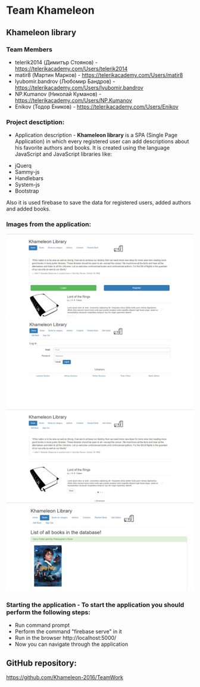 # Team Khameleon

## Khameleon library

### Team Members

* telerik2014 (Димитър Стоянов) - https://telerikacademy.com/Users/telerik2014
* matir8 (Мартин Марков) - https://telerikacademy.com/Users/matir8
* lyubomir.bandrov (Любомир Бандров) - https://telerikacademy.com/Users/lyubomir.bandrov
* NP.Kumanov (Николай Куманов) - https://telerikacademy.com/Users/NP.Kumanov
* Enikov (Тодор Еников) - https://telerikacademy.com/Users/Enikov

### Project desctiption:
* Application description - **Khameleon library** is a SPA (Single Page Application) in which every registered user can add descriptions about his favorite authors and books. It is created using the language JavaScript and JavaScript libraries like:
- jQuerq
- Sammy-js
- Handlebars
- System-js
- Bootstrap

Also it is used firebase to save the data for registered users, added authors and added books.

### Images from the application:
![](/images/main.png)
![](/images/loginPage.png)
![](/images/loggedInUser.png)
![](/images/booksPage.png)

### Starting the application - To start the application you should perform the following steps:
- Run command prompt
- Perform the command "firebase serve" in it
- Run in the browser http://localhost:5000/
- Now you can navigate through the application

## GitHub repository:

https://github.com/Khameleon-2016/TeamWork
